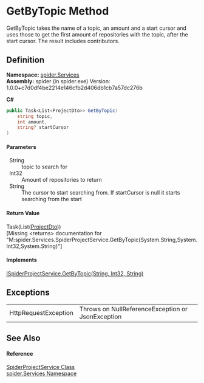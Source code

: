 # GetByTopic Method


GetByTopic takes the name of a topic, an amount and a start cursor and uses those to get the first amount of repositories with the topic, after the start cursor. The result includes contributors.



## Definition
**Namespace:** <a href="c6df77e0-28de-d4ed-9b46-1241a40828db">spider.Services</a>  
**Assembly:** spider (in spider.exe) Version: 1.0.0+c7d0df4be2214e146cfb2d406db1cb7a57dc276b

**C#**
``` C#
public Task<List<ProjectDto>> GetByTopic(
	string topic,
	int amount,
	string? startCursor
)
```



#### Parameters
<dl><dt>  String</dt><dd>topic to search for</dd><dt>  Int32</dt><dd>Amount of repositories to return</dd><dt>  String</dt><dd>The cursor to start searching from. If startCursor is null it starts searching from the start</dd></dl>

#### Return Value
Task(List(<a href="7153ffa9-75d9-d756-b8b0-dace1841bf5b">ProjectDto</a>))  
\[Missing &lt;returns&gt; documentation for "M:spider.Services.SpiderProjectService.GetByTopic(System.String,System.Int32,System.String)"\]

#### Implements
<a href="92b85134-e9ac-934a-574d-67857967943b">ISpiderProjectService.GetByTopic(String, Int32, String)</a>  


## Exceptions
<table>
<tr>
<td>HttpRequestException</td>
<td>Throws on NullReferenceException or JsonException</td></tr>
</table>

## See Also


#### Reference
<a href="002041a8-208c-6226-6dbb-8cf036f78722">SpiderProjectService Class</a>  
<a href="c6df77e0-28de-d4ed-9b46-1241a40828db">spider.Services Namespace</a>  
